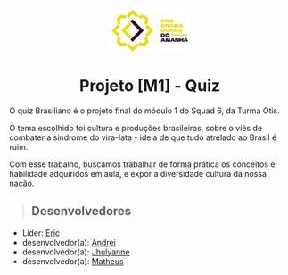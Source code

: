 <div align="center">
    <img alt="logo PdA" src="assets/imgs/readme/logo_PdA.png" height="80px" widgh="auto">
</div>

<h1 align="center">Projeto [M1] - Quiz</h1>

O quiz Brasiliano é o projeto final do módulo 1 do Squad 6, da Turma Otis.

O tema escolhido foi cultura e produções brasileiras, sobre o viés de combater a sindrome do vira-lata - ideia de que tudo atrelado ao Brasil é ruim.

Com esse trabalho, buscamos trabalhar de forma prática os conceitos e habilidade adquiridos em aula, e expor a diversidade cultura da nossa nação.

>## Desenvolvedores

- Líder: [Eric](https://github.com/ericshantos)
- desenvolvedor(a): [Andrei](https://github.com/AndreiMoreira7)
- desenvolvedor(a): [Jhulyanne](https://github.com/jhulyanne)
- desenvolvedor(a): [Matheus](https://github.com/matheusdesaaguiar)